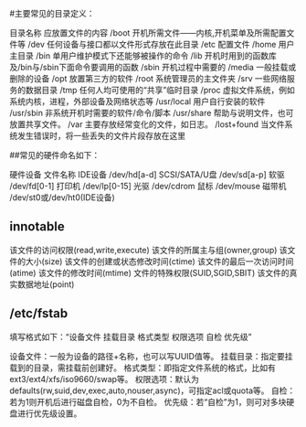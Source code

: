 #主要常见的目录定义：

目录名称	应放置文件的内容
/boot	开机所需文件——内核,开机菜单及所需配置文件等
/dev	        任何设备与接口都以文件形式存放在此目录
/etc	        配置文件
/home	用户主目录
/bin	        单用户维护模式下还能够被操作的命令
/lib	        开机时用到的函数库及/bin与/sbin下面命令要调用的函数
/sbin	开机过程中需要的
/media	一般挂载或删除的设备
/opt  	放置第三方的软件
/root	系统管理员的主文件夹
/srv	        一些网络服务的数据目录
/tmp	任何人均可使用的“共享”临时目录
/proc	虚拟文件系统，例如系统内核，进程，外部设备及网络状态等
/usr/local	用户自行安装的软件
/usr/sbin	非系统开机时需要的软件/命令/脚本
/usr/share	帮助与说明文件，也可放置共享文件。
/var	                主要存放经常变化的文件，如日志。
/lost+found	当文件系统发生错误时，将一些丢失的文件片段存放在这里

##常见的硬件命名如下：

硬件设备	文件名称
IDE设备	/dev/hd[a-d]
SCSI/SATA/U盘	/dev/sd[a-p]
软驱	/dev/fd[0-1]
打印机	/dev/lp[0-15]
光驱	/dev/cdrom
鼠标	/dev/mouse
磁带机	/dev/st0或/dev/ht0(IDE设备)


## innotable

该文件的访问权限(read,write,execute)
该文件的所属主与组(owner,group)
该文件的大小(size)
该文件的创建或状态修改时间(ctime)
该文件的最后一次访问时间(atime)
该文件的修改时间(mtime)
文件的特殊权限(SUID,SGID,SBIT)
该文件的真实数据地址(point)

## /etc/fstab

填写格式如下：“设备文件 挂载目录 格式类型 权限选项 自检 优先级”

设备文件：一般为设备的路径+名称，也可以写UUID值等。
挂载目录：指定要挂载到的目录，需挂载前创建好。
格式类型：即指定文件系统的格式，比如有ext3/ext4/xfs/iso9660/swap等。
权限选项：默认为defaults(rw,suid,dev,exec,auto,nouser,async)，可指定acl或quota等。
自检：若为1则开机后进行磁盘自检，0为不自检。
优先级：若“自检”为1，则可对多块硬盘进行优先级设置。